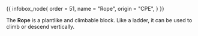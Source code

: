{{ infobox_node{
	order = 51,
	name = "Rope",
	origin = "CPE",
} }}

The **Rope** is a plantlike and climbable block. Like a ladder, it can be used to climb or descend vertically.
